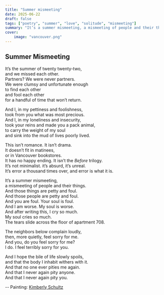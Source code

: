```yaml
---
title: "Summer mismeeting"
date: 2025-06-22
draft: false
tags: ["poetry", "summer", "love", "solitude", "mismeeting"]
summary: "It’s a summer mismeeting, a mismeeting of people and their things."
cover:
    image: "vancouver.png"
---
```


## Summer Mismeeting

It’s the summer of twenty twenty-two,<br>
and we missed each other.<br>
Partners? We were never partners.<br>
We were clumsy and unfortunate enough<br>
to find each other<br>
and fool each other<br>
for a handful of time that won’t return.<br>

And I, in my pettiness and foolishness,<br>
took from you what was most precious.<br>
And I, in my loneliness and insecurity,<br>
took your reins and made you a pack animal,<br>
to carry the weight of my soul<br>
and sink into the mud of lives poorly lived.<br>

This isn’t romance. It isn’t drama.<br>
It doesn’t fit in matinees,<br>
or in Vancouver bookstores.<br>
It has no happy ending. It isn’t the *Before* trilogy.<br>
It’s not minimalist. it’s absurd, it’s unreal.<br>
It’s error a thousand times over, and error is what it is.<br>

It’s a summer mismeeting,<br>
a mismeeting of people and their things.<br>
And those things are petty and foul.<br>
And those people are petty and foul.<br>
And you are foul. Your soul is foul.<br>
And I am worse. My soul is worse.<br>
And after writing this, I cry so much.<br>
My soul cries so much.<br>
The tears slide across the floor of apartment 708.<br>

The neighbors below complain loudly,<br>
then, more quietly, feel sorry for me.<br>
And you,  do you feel sorry for me?<br>
I do. I feel terribly sorry for you.<br>

And I hope the bile of life slowly spoils,<br>
and that the body I inhabit withers with it.<br>
And that no one ever pities me again.<br>
And that I never again pity anyone.<br>
And that I never again pity you.

--
Painting: [Kimberly Schultz](https://www.instagram.com/kimberly.lillegard)